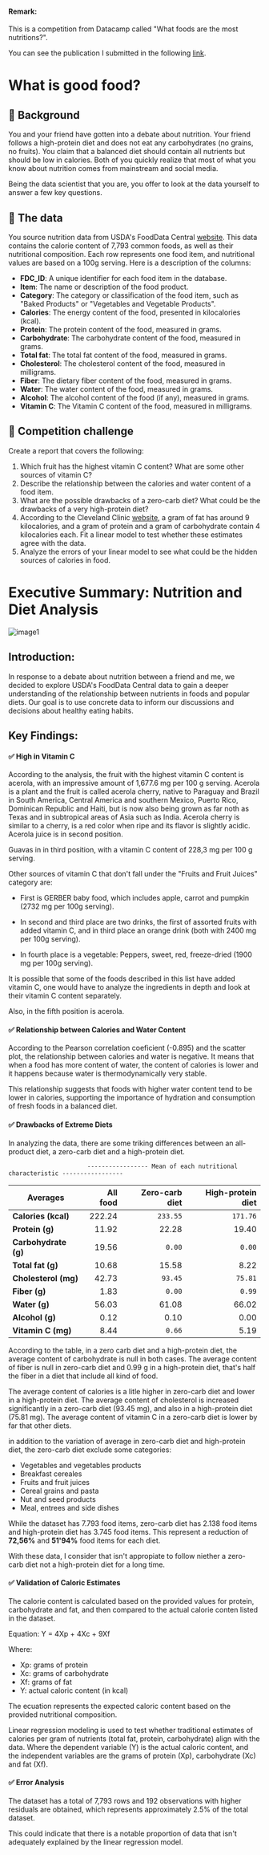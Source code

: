 #### Remark:
This is a competition from Datacamp called "What foods are the most nutritions?".

You can see the publication I submitted in the following [link](https://www.datacamp.com/datalab/w/a33a04b6-a134-40a4-9752-0c198f1a144f).


# What is good food?

## 📖 Background
You and your friend have gotten into a debate about nutrition. Your friend follows a high-protein diet and does not eat any carbohydrates (no grains, no fruits). You claim that a balanced diet should contain all nutrients but should be low in calories. Both of you quickly realize that most of what you know about nutrition comes from mainstream and social media.

Being the data scientist that you are, you offer to look at the data yourself to answer a few key questions.


## 💾 The data

You source nutrition data from USDA's FoodData Central [website](https://fdc.nal.usda.gov/download-datasets.html). This data contains the calorie content of 7,793 common foods, as well as their nutritional composition. Each row represents one food item, and nutritional values are based on a 100g serving. Here is a description of the columns:

- **FDC_ID**: A unique identifier for each food item in the database.
- **Item**: The name or description of the food product.
- **Category**: The category or classification of the food item, such as "Baked Products" or "Vegetables and Vegetable Products".
- **Calories**: The energy content of the food, presented in kilocalories (kcal).
- **Protein**: The protein content of the food, measured in grams.
- **Carbohydrate**: The carbohydrate content of the food, measured in grams.
- **Total fat**: The total fat content of the food, measured in grams.
- **Cholesterol**: The cholesterol content of the food, measured in milligrams.
- **Fiber**: The dietary fiber content of the food, measured in grams.
- **Water**: The water content of the food, measured in grams.
- **Alcohol**: The alcohol content of the food (if any), measured in grams.
- **Vitamin C**: The Vitamin C content of the food, measured in milligrams.


## 💪 Competition challenge

Create a report that covers the following:

1. Which fruit has the highest vitamin C content? What are some other sources of vitamin C?
2. Describe the relationship between the calories and water content of a food item.
3. What are the possible drawbacks of a zero-carb diet? What could be the drawbacks of a very high-protein diet?
4. According to the Cleveland Clinic [website](https://my.clevelandclinic.org/health/articles/4182-fat-and-calories), a gram of fat has around 9 kilocalories, and a gram of protein and a gram of carbohydrate contain 4 kilocalories each. Fit a linear model to test whether these estimates agree with the data.
5. Analyze the errors of your linear model to see what could be the hidden sources of calories in food.


# Executive Summary: Nutrition and Diet Analysis

![image1](image1.jpg)
## Introduction:
In response to a debate about nutrition between a friend and me, we decided to explore USDA's FoodData Central data to gain a deeper understanding of the relationship between nutrients in foods and popular diets. Our goal is to use concrete data to inform our discussions and decisions about healthy eating habits.

## Key Findings:
#### ✅  High in Vitamin C
According to the analysis, the fruit with the highest vitamin C content is acerola, with an impressive amount of 1,677.6 mg per 100 g serving. Acerola is a plant and the fruit is called acerola cherry, native to Paraguay and Brazil in South America, Central America and southern Mexico, Puerto Rico, Dominican Republic and Haiti, but is now also being grown as far noth as Texas and in subtropical areas of Asia such as India. Acerola cherry is similar to a cherry, is a red color when ripe and its flavor is slightly acidic. Acerola juice is in second position.

Guavas in in third position, with a vitamin C content of 228,3 mg per 100 g serving.

Other sources of vitamin C that don't fall under the "Fruits and Fruit Juices" category are:
- First is GERBER baby food, which includes apple, carrot and pumpkin (2732 mg per 100g serving). 

- In second and third place are two drinks, the first of assorted fruits with added vitamin C, and in third place an orange drink (both with 2400 mg per 100g serving).

- In fourth place is a vegetable: Peppers, sweet, red, freeze-dried (1900 mg per 100g serving).

It is possible that some of the foods described in this list have added vitamin C, one would have to analyze the ingredients in depth and look at their vitamin C content separately. 

Also, in the fifth position is acerola.


#### ✅ Relationship between Calories and Water Content
According to the Pearson correlation coeficient (-0.895) and the scatter plot, the relationship between calories and water is negative. It means that when a food has more content of water, the content of calories is lower and it happens because water is thermodynamically very stable.

This relationship suggests that foods with higher water content tend to be lower in calories, supporting the importance of hydration and consumption of fresh foods in a balanced diet.


#### ✅ Drawbacks of Extreme Diets
In analyzing the data, there are some triking differences between an all-product diet, a zero-carb diet and a high-protein diet.

                          ----------------- Mean of each nutritional characteristic -----------------
 
| Averages | All food  | Zero-carb diet | High-protein diet |
| ------------- | ---: | ---: | ---: |
| **Calories (kcal)** | 222.24 | `233.55` | `171.76` |
| **Protein (g)** | 11.92 | 22.28 | 19.40 |
| **Carbohydrate (g)** | 19.56 | `0.00` | `0.00` |
| **Total fat (g)** | 10.68 | 15.58 | 8.22 |
| **Cholesterol (mg)** | 42.73 | `93.45` | `75.81` |
| **Fiber (g)** | 1.83 | `0.00` | `0.99` |
| **Water (g)** | 56.03 | 61.08 | 66.02 |
| **Alcohol (g)** | 0.12 | 0.10 | 0.00 |
| **Vitamin C (mg)** | 8.44 | `0.66` | 5.19 |

According to the table, in a zero carb diet and a high-protein diet, the average content of carbohydrate is null in both cases. The average content of fiber is null in zero-carb diet and 0.99 g in a high-protein diet, that's half the fiber in a diet that include all kind of food.

The average content of calories is a litle higher in zero-carb diet and lower in a high-protein diet. The average content of cholesterol is increased significantly in a zero-carb diet (93.45 mg), and also in a high-protein diet (75.81 mg). The average content of vitamin C in a zero-carb diet is lower by far that other diets.

in addition to the variation of average in zero-carb diet and high-protein diet, the zero-carb diet exclude some categories:
- Vegetables and vegetables products
- Breakfast cereales
- Fruits and fruit juices
- Cereal grains and pasta
- Nut and seed products
- Meal, entrees and side dishes

While the dataset has 7.793 food items, zero-carb diet has 2.138 food items and high-protein diet has 3.745 food items. This represent a reduction of **72,56%** and **51'94%** food items for each diet.

With these data, I consider that isn't appropiate to follow niether a zero-carb diet not a high-protein diet for a long time.


#### ✅ Validation of Caloric Estimates
The calorie content is calculated based on the provided values for protein, carbohydrate and fat, and then compared to the actual calorie conten listed in the dataset.

Equation:  Y = 4Xp + 4Xc + 9Xf

Where:
- Xp: grams of protein
- Xc: grams of carbohydrate
- Xf: grams of fat
- Y: actual caloric content (in kcal)

The ecuation represents the expected caloric content based on the provided nutritional composition.

Linear regression modeling is used to test whether traditional estimates of calories per gram of nutrients (total fat, protein, carbohydrate) align with the data. Where the dependent variable (Y) is the actual caloric content, and the independent variables are the grams of protein (Xp), carbohydrate (Xc) and fat (Xf).


#### ✅ Error Analysis

The dataset has a total of 7,793 rows and 192 observations with higher residuals are obtained, which represents approximately 2.5% of the total dataset.

This could indicate that there is a notable proportion of data that isn't adequately explained by the linear regression model.
